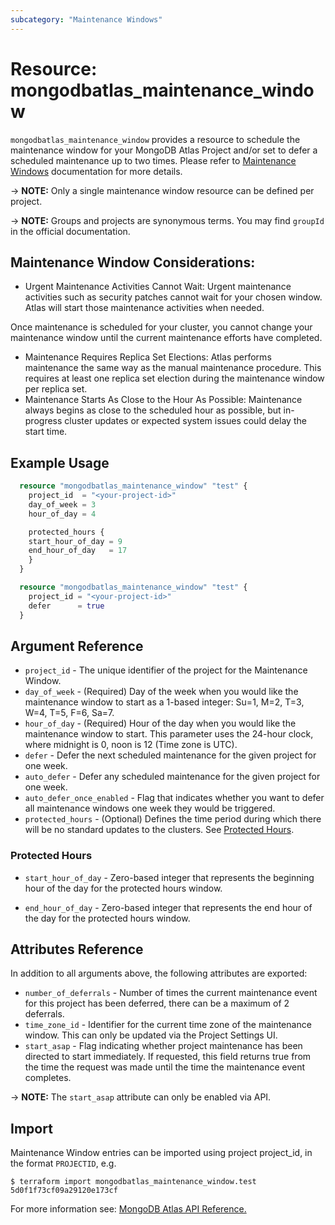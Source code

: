 ```yaml
---
subcategory: "Maintenance Windows"
---
```


# Resource: mongodbatlas_maintenance_window

`mongodbatlas_maintenance_window` provides a resource to schedule the maintenance window for your MongoDB Atlas Project and/or set to defer a scheduled maintenance up to two times. Please refer to [Maintenance Windows](https://www.mongodb.com/docs/atlas/tutorial/cluster-maintenance-window/#configure-maintenance-window) documentation for more details.

-> **NOTE:** Only a single maintenance window resource can be defined per project.

-> **NOTE:** Groups and projects are synonymous terms. You may find `groupId` in the official documentation.

## Maintenance Window Considerations:
- Urgent Maintenance Activities Cannot Wait: Urgent maintenance activities such as security patches cannot wait for your chosen window. Atlas will start those maintenance activities when needed.

Once maintenance is scheduled for your cluster, you cannot change your maintenance window until the current maintenance efforts have completed.
- Maintenance Requires Replica Set Elections: Atlas performs maintenance the same way as the manual maintenance procedure. This requires at least one replica set election during the maintenance window per replica set.
- Maintenance Starts As Close to the Hour As Possible: Maintenance always begins as close to the scheduled hour as possible, but in-progress cluster updates or expected system issues could delay the start time.


## Example Usage

```terraform
  resource "mongodbatlas_maintenance_window" "test" {
    project_id  = "<your-project-id>"
    day_of_week = 3
    hour_of_day = 4

    protected_hours {
    start_hour_of_day = 9
    end_hour_of_day   = 17
    }
  }

```

```terraform
  resource "mongodbatlas_maintenance_window" "test" {
    project_id = "<your-project-id>"
    defer      = true
  }
```

## Argument Reference

* `project_id` - The unique identifier of the project for the Maintenance Window.
* `day_of_week` - (Required) Day of the week when you would like the maintenance window to start as a 1-based integer: Su=1, M=2, T=3, W=4, T=5, F=6, Sa=7.
* `hour_of_day` - (Required) Hour of the day when you would like the maintenance window to start. This parameter uses the 24-hour clock, where midnight is 0, noon is 12 (Time zone is UTC).
* `defer` - Defer the next scheduled maintenance for the given project for one week.
* `auto_defer` - Defer any scheduled maintenance for the given project for one week.
* `auto_defer_once_enabled` - Flag that indicates whether you want to defer all maintenance windows one week they would be triggered.
* `protected_hours` - (Optional) Defines the time period during which there will be no standard updates to the clusters. See [Protected Hours](#protected-hours).

### Protected Hours
* `start_hour_of_day` - Zero-based integer that represents the beginning hour of the day for the protected hours window.
- `end_hour_of_day` - Zero-based integer that represents the end hour of the day for the protected hours window.

## Attributes Reference

In addition to all arguments above, the following attributes are exported:

* `number_of_deferrals` - Number of times the current maintenance event for this project has been deferred, there can be a maximum of 2 deferrals.
* `time_zone_id` - Identifier for the current time zone of the maintenance window. This can only be updated via the Project Settings UI.
* `start_asap` - Flag indicating whether project maintenance has been directed to start immediately. If requested, this field returns true from the time the request was made until the time the maintenance event completes.

-> **NOTE:** The `start_asap` attribute can only be enabled via API.

## Import

Maintenance Window entries can be imported using project project_id, in the format `PROJECTID`, e.g.

```
$ terraform import mongodbatlas_maintenance_window.test 5d0f1f73cf09a29120e173cf
```

For more information see: [MongoDB Atlas API Reference.](https://docs.atlas.mongodb.com/reference/api/maintenance-windows/)
